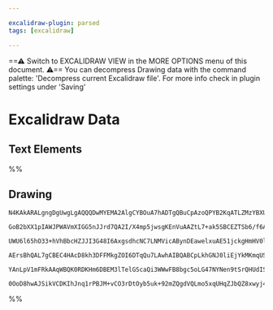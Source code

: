 ```yaml
---

excalidraw-plugin: parsed
tags: [excalidraw]

---
```

==⚠  Switch to EXCALIDRAW VIEW in the MORE OPTIONS menu of this document. ⚠== You can decompress Drawing data with the command palette: 'Decompress current Excalidraw file'. For more info check in plugin settings under 'Saving'


# Excalidraw Data

## Text Elements
%%
## Drawing
```compressed-json
N4KAkARALgngDgUwgLgAQQQDwMYEMA2AlgCYBOuA7hADTgQBuCpAzoQPYB2KqATLZMzYBXUtiRoIACyhQ4zZAHoFAc0JRJQgEYA6bGwC2CgF7N6hbEcK4OCtptbErHALRY8RMpWdx8Q1TdIEfARcZgRmBShcZQUebQAObQBmGjoghH0EDihmbgBtcDBQMBKIEm4IAGF9AEYAETqAfRhCAEEABSEAVUwAMQQjbAAzBEr41JLIWEQKocCETyp+Usxu

GoB2bXX1pIAWJPWAVmXIGG5nJJrd7QA2I/X4mp5jwsgKEnVuAAZtL7+ak5SBCEZTSb6/f6A6zKYLfQHMKCkNgAa1GbHwbFIFQAxDUEHi8RNSppcNhkcokUIOMRKujMRVEdZmHBcIFskTIENCPh8ABlWCwiSCDwciAIpGogDqH0k3D4rzFiJRCH5MEF6GF5UBlNBHHCuTQAIVbBZ2DUZ0Nf0BFOEcAAksQDag8gBdQFzXCZB3cDhCHmAwjUrAVXBf

UWU6l65hO33+hVhBbcHZJJI3G48I6AxgsdhcNC7LNMVicABynDEawelxuAE51jckgHmHV0lBE2hEUIEIDNMJqQBRYKZbIxv34QFCODEXBt4iVpI1ng8L41GuHR43QFEDjIn1jrdsMnt1BDAhhQFwNiBnL5V5gAqTEpfE5Pu9uu8Px8/P4rl9gb//G+rzvpMEBwIE0YiOE+QgaUrD6H6M4IO0EHMFB3Cdt2Cr4KEUC0vo+hqLO7RXuyaCfk+EK/ne

AErsBhQAL7gCBEC4HAcD8kh3DFFMkgZOI6DTqQu7LAwhAIBQABCpLkhGNJ0liEjYkMKmqUSEDYCIbJQHabb6PyEpohiinoLi+LmepmmkNpukZNJZI2lS8nGQy5AcMyrJZFAllaV5tn6L03J8gKAliuiWqFBpvnZP5BnKtKxCfGg8qlFZNl6XFqKquqYUiqJaV+XpABKwi6vqaz5dFOl6QA8qa5prFakUFTFem9JwUC9J63IWqgLypVV/ntdkvKEE

YAnLpV1mFRkAAqWBQK0RDKHm6DBEM3lTelGScaQi3WWwFB8bgc5oLG47NYNen9tSrQHUdISnegrJIksl3Ta1GR3a9s3wKFcnqcw2BIjyAAa3CHLs6yiUDIP4AAmtwuw1D88R3DU8SZpFRhsAY3EKvQBBdmsjFbTN+glU5UZOhAAOiRSJCjeNcrPpFDPEPyCBwBD9OkCQACybDEAgN24JowRPae+DnmzfPOfSaA8ZAknok9tPKCSAAUPAbNQvC6/r

0OoD8hwAJSikVCDKIhJnq1rPBJM+vCO3rDtOyb5uk+92mZQgdVQLmo5xqUHqZJbQZ8xwyj46BWRixLGGkF2gLYEQ3MdknWGgRwnoCZhgLCFA2555nXulHYABWCDYDkvI53AgvC6L4vHlLMulKSAeMLNuP4DHpTTKFcwIAs5BvaBmkIgYv0zGd+7YYeqKS2eWelDhCKtDXhDd73e48ox4AMfwEBcsETrAExDFAA==
```
%%